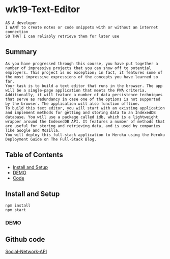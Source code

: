 # wk19-Text-Editor

```
AS A developer
I WANT to create notes or code snippets with or without an internet connection
SO THAT I can reliably retrieve them for later use

```

## Summary
```
As you have progressed through this course, you have put together a number of impressive projects that you can show off to potential employers. This project is no exception; in fact, it features some of the most impressive expressions of the concepts you have learned so far.
Your task is to build a text editor that runs in the browser. The app will be a single-page application that meets the PWA criteria. Additionally, it will feature a number of data persistence techniques that serve as redundancy in case one of the options is not supported by the browser. The application will also function offline.
To build this text editor, you will start with an existing application and implement methods for getting and storing data to an IndexedDB database. You will use a package called idb, which is a lightweight wrapper around the IndexedDB API. It features a number of methods that are useful for storing and retrieving data, and is used by companies like Google and Mozilla.
You will deploy this full-stack application to Heroku using the Heroku Deployment Guide on The Full-Stack Blog.
```
## Table of Contents

- [Install and Setup](#install-and-setup)
- [DEMO](#demo)
- [Code](#github-code)



## Install and Setup
```
npm install
npm start

```
### DEMO





## Github code

<a href="https://github.com/elsa5152/wk18Social-Network-API.git" >Social-Network-API</a>
